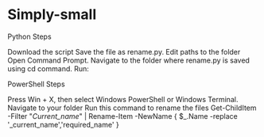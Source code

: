 # Simply-small

Python Steps

Download the script
Save the file as rename.py.
Edit paths to the folder
Open Command Prompt.
Navigate to the folder where rename.py is saved using cd command.
Run:


PowerShell Steps


Press Win + X, then select Windows PowerShell or Windows Terminal.
Navigate to your folder
Run this command to rename the files
Get-ChildItem -Filter "*Current_name*" | Rename-Item -NewName { $_.Name -replace '_current_name','required_name' }
